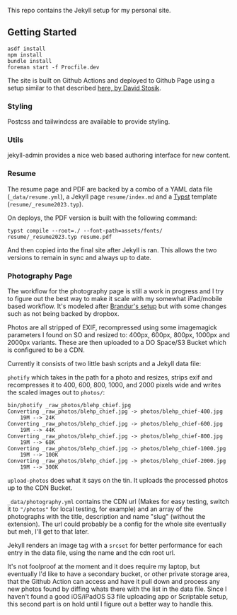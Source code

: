 This repo contains the Jekyll setup for my personal site.

## Getting Started
```
asdf install
npm install
bundle install
foreman start -f Procfile.dev
```

The site is built on Github Actions and deployed to Github Page using a setup
similar to that described [here, by David Stosik](https://davidstosik.github.io/2020/05/31/static-blog-jekyll-410-github-pages-actions.html).

### Styling
Postcss and tailwindcss are available to provide styling.

### Utils
jekyll-admin provides a nice web based authoring interface for new content.

### Resume

The resume page and PDF are backed by a combo of a YAML data file
(`_data/resume.yml`), a Jekyll page `resume/index.md` and a [Typst](https://typst.app/) template
(`resume/_resume2023.typ`).

On deploys, the PDF version is built with the following command:

```
typst compile --root=./ --font-path=assets/fonts/ resume/_resume2023.typ resume.pdf
```

And then copied into the final site after Jekyll is ran. This allows the two
versions to remain in sync and always up to date.

### Photography Page

The workflow for the photography page is still a work in progress and I try to
figure out the best way to make it scale with my somewhat iPad/mobile based
workflow. It's modeled after [Brandur's setup](https://github.com/brandur/sorg/blob/cbd52b385f8962be49ee52e8d15a05efb1c7783a/docs/photographs.md) but with some changes such as
not being backed by dropbox.

Photos are all stripped of EXIF, recompressed using some imagemagick parameters
I found on SO and resized to: 400px, 600px, 800px, 1000px and 2000px variants.
These are then uploaded to a DO Space/S3 Bucket which is configured to be a
CDN.

Currently it consists of two little bash scripts and a Jekyll data file:

`photify` which takes in the path for a photo and resizes, strips exif and recompresses it to 400, 600, 800,
1000, and 2000 pixels wide and writes the scaled images out to `photos/`:

```
bin/photify _raw_photos/blehp_chief.jpg
Converting _raw_photos/blehp_chief.jpg -> photos/blehp_chief-400.jpg
    19M --> 24K
Converting _raw_photos/blehp_chief.jpg -> photos/blehp_chief-600.jpg
    19M --> 44K
Converting _raw_photos/blehp_chief.jpg -> photos/blehp_chief-800.jpg
    19M --> 68K
Converting _raw_photos/blehp_chief.jpg -> photos/blehp_chief-1000.jpg
    19M --> 100K
Converting _raw_photos/blehp_chief.jpg -> photos/blehp_chief-2000.jpg
    19M --> 300K
```

`upload-photos` does what it says on the tin. It uploads the processed photos
up to the CDN Bucket.

`_data/photography.yml` contains the CDN url (Makes for easy testing, switch it
to `"/photos"` for local testing, for example) and an array of the photographs
with the title, description and name "slug" (without the extension). The url
could probably be a config for the whole site eventually but meh, I'll get to
that later.

Jekyll renders an image tag with a `srcset` for better performance for each
entry in the data file, using the name and the cdn root url.

It's not foolproof at the moment and it does require my laptop, but eventually
I'd like to have a secondary bucket, or other private storage area, that the
Github Action can access and have it pull down and process any new photos found
by diffing whats there with the list in the data file. Since I haven't found a
good iOS/iPadOS S3 file uploading app or Scriptable setup, this second part is
on hold until I figure out a better way to handle this.
